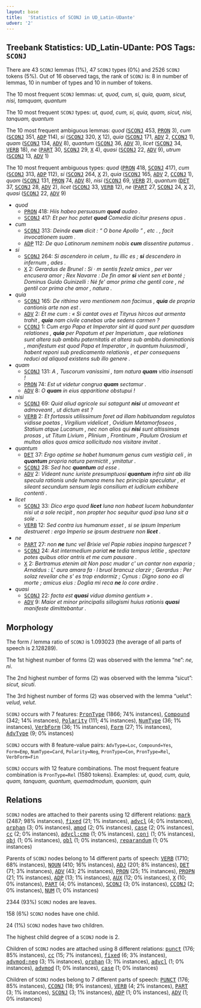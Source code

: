 ```yaml
---
layout: base
title:  'Statistics of SCONJ in UD_Latin-UDante'
udver: '2'
---
```


## Treebank Statistics: UD_Latin-UDante: POS Tags: `SCONJ`

There are 43 `SCONJ` lemmas (1%), 47 `SCONJ` types (0%) and 2526 `SCONJ` tokens (5%).
Out of 16 observed tags, the rank of `SCONJ` is: 8 in number of lemmas, 10 in number of types and 10 in number of tokens.

The 10 most frequent `SCONJ` lemmas: <em>ut, quod, cum, si, quia, quam, sicut, nisi, tamquam, quantum</em>

The 10 most frequent `SCONJ` types:  <em>ut, quod, cum, si, quia, quam, sicut, nisi, tanquam, quantum</em>

The 10 most frequent ambiguous lemmas: <em>quod</em> (<tt><a href="la_udante-pos-SCONJ.html">SCONJ</a></tt> 453, <tt><a href="la_udante-pos-PRON.html">PRON</a></tt> 3), <em>cum</em> (<tt><a href="la_udante-pos-SCONJ.html">SCONJ</a></tt> 351, <tt><a href="la_udante-pos-ADP.html">ADP</a></tt> 114), <em>si</em> (<tt><a href="la_udante-pos-SCONJ.html">SCONJ</a></tt> 320, <tt><a href="la_udante-pos-X.html">X</a></tt> 12), <em>quia</em> (<tt><a href="la_udante-pos-SCONJ.html">SCONJ</a></tt> 171, <tt><a href="la_udante-pos-ADV.html">ADV</a></tt> 2, <tt><a href="la_udante-pos-CCONJ.html">CCONJ</a></tt> 1), <em>quam</em> (<tt><a href="la_udante-pos-SCONJ.html">SCONJ</a></tt> 134, <tt><a href="la_udante-pos-ADV.html">ADV</a></tt> 8), <em>quantum</em> (<tt><a href="la_udante-pos-SCONJ.html">SCONJ</a></tt> 36, <tt><a href="la_udante-pos-ADV.html">ADV</a></tt> 3), <em>licet</em> (<tt><a href="la_udante-pos-SCONJ.html">SCONJ</a></tt> 34, <tt><a href="la_udante-pos-VERB.html">VERB</a></tt> 18), <em>ne</em> (<tt><a href="la_udante-pos-PART.html">PART</a></tt> 30, <tt><a href="la_udante-pos-SCONJ.html">SCONJ</a></tt> 29, <tt><a href="la_udante-pos-X.html">X</a></tt> 4), <em>quasi</em> (<tt><a href="la_udante-pos-SCONJ.html">SCONJ</a></tt> 22, <tt><a href="la_udante-pos-ADV.html">ADV</a></tt> 9), <em>utrum</em> (<tt><a href="la_udante-pos-SCONJ.html">SCONJ</a></tt> 13, <tt><a href="la_udante-pos-ADV.html">ADV</a></tt> 1)

The 10 most frequent ambiguous types:  <em>quod</em> (<tt><a href="la_udante-pos-PRON.html">PRON</a></tt> 418, <tt><a href="la_udante-pos-SCONJ.html">SCONJ</a></tt> 417), <em>cum</em> (<tt><a href="la_udante-pos-SCONJ.html">SCONJ</a></tt> 313, <tt><a href="la_udante-pos-ADP.html">ADP</a></tt> 112), <em>si</em> (<tt><a href="la_udante-pos-SCONJ.html">SCONJ</a></tt> 264, <tt><a href="la_udante-pos-X.html">X</a></tt> 2), <em>quia</em> (<tt><a href="la_udante-pos-SCONJ.html">SCONJ</a></tt> 165, <tt><a href="la_udante-pos-ADV.html">ADV</a></tt> 2, <tt><a href="la_udante-pos-CCONJ.html">CCONJ</a></tt> 1), <em>quam</em> (<tt><a href="la_udante-pos-SCONJ.html">SCONJ</a></tt> 131, <tt><a href="la_udante-pos-PRON.html">PRON</a></tt> 74, <tt><a href="la_udante-pos-ADV.html">ADV</a></tt> 8), <em>nisi</em> (<tt><a href="la_udante-pos-SCONJ.html">SCONJ</a></tt> 69, <tt><a href="la_udante-pos-VERB.html">VERB</a></tt> 2), <em>quantum</em> (<tt><a href="la_udante-pos-DET.html">DET</a></tt> 37, <tt><a href="la_udante-pos-SCONJ.html">SCONJ</a></tt> 28, <tt><a href="la_udante-pos-ADV.html">ADV</a></tt> 2), <em>licet</em> (<tt><a href="la_udante-pos-SCONJ.html">SCONJ</a></tt> 33, <tt><a href="la_udante-pos-VERB.html">VERB</a></tt> 12), <em>ne</em> (<tt><a href="la_udante-pos-PART.html">PART</a></tt> 27, <tt><a href="la_udante-pos-SCONJ.html">SCONJ</a></tt> 24, <tt><a href="la_udante-pos-X.html">X</a></tt> 2), <em>quasi</em> (<tt><a href="la_udante-pos-SCONJ.html">SCONJ</a></tt> 22, <tt><a href="la_udante-pos-ADV.html">ADV</a></tt> 9)


* <em>quod</em>
  * <tt><a href="la_udante-pos-PRON.html">PRON</a></tt> 418: <em>Hiis habeo persuasum <b>quod</b> audeo .</em>
  * <tt><a href="la_udante-pos-SCONJ.html">SCONJ</a></tt> 417: <em>Et per hoc patet <b>quod</b> Comedia dicitur presens opus .</em>
* <em>cum</em>
  * <tt><a href="la_udante-pos-SCONJ.html">SCONJ</a></tt> 313: <em>Deinde <b>cum</b> dicit : “ O bone Apollo ” , etc . , facit invocationem suam .</em>
  * <tt><a href="la_udante-pos-ADP.html">ADP</a></tt> 112: <em>De quo Latinorum neminem nobis <b>cum</b> dissentire putamus .</em>
* <em>si</em>
  * <tt><a href="la_udante-pos-SCONJ.html">SCONJ</a></tt> 264: <em>Si ascendero in celum , tu illic es ; <b>si</b> descendero in infernum , ades .</em>
  * <tt><a href="la_udante-pos-X.html">X</a></tt> 2: <em>Gerardus de Brunel : Si · m sentis fezelz amics , per ver encusera amor ; Rex Navarre : De fin amor <b>si</b> vient sen et bonté ; Dominus Guido Guinizelli : Né fe' amor prima che gentil core , né gentil cor prima che amor , natura .</em>
* <em>quia</em>
  * <tt><a href="la_udante-pos-SCONJ.html">SCONJ</a></tt> 165: <em>De rithimo vero mentionem non facimus , <b>quia</b> de propria cantionis arte non est .</em>
  * <tt><a href="la_udante-pos-ADV.html">ADV</a></tt> 2: <em>Et me cum : « Si cantat oves et Tityrus hircos aut armenta trahit , <b>quia</b> nam civile canebas urbe sedens carmen ?</em>
  * <tt><a href="la_udante-pos-CCONJ.html">CCONJ</a></tt> 1: <em>Cum ergo Papa et Imperator sint id quod sunt per quasdam relationes , <b>quia</b> per Papatum et per Imperiatum , que relationes sunt altera sub ambitu paternitatis et altera sub ambitu dominationis , manifestum est quod Papa et Imperator , in quantum huiusmodi , habent reponi sub predicamento relationis , et per consequens reduci ad aliquod existens sub illo genere .</em>
* <em>quam</em>
  * <tt><a href="la_udante-pos-SCONJ.html">SCONJ</a></tt> 131: <em>A , Tuscorum vanissimi , tam natura <b>quam</b> vitio insensati !</em>
  * <tt><a href="la_udante-pos-PRON.html">PRON</a></tt> 74: <em>Est ut videtur congrua <b>quam</b> sectamur .</em>
  * <tt><a href="la_udante-pos-ADV.html">ADV</a></tt> 8: <em>O <b>quam</b> in eius apparitione obstupui !</em>
* <em>nisi</em>
  * <tt><a href="la_udante-pos-SCONJ.html">SCONJ</a></tt> 69: <em>Quid aliud agricole sui satagunt <b>nisi</b> ut amoveant et admoveant , ut dictum est ?</em>
  * <tt><a href="la_udante-pos-VERB.html">VERB</a></tt> 2: <em>Et fortassis utilissimum foret ad illam habituandam regulatos vidisse poetas , Virgilium videlicet , Ovidium Metamorfoseos , Statium atque Lucanum , nec non alios qui <b>nisi</b> sunt altissimas prosas , ut Titum Livium , Plinium , Frontinum , Paulum Orosium et multos alios quos amica sollicitudo nos visitare invitat .</em>
* <em>quantum</em>
  * <tt><a href="la_udante-pos-DET.html">DET</a></tt> 37: <em>Ergo optime se habet humanum genus cum vestigia celi , in <b>quantum</b> propria natura permictit , ymitatur .</em>
  * <tt><a href="la_udante-pos-SCONJ.html">SCONJ</a></tt> 28: <em>Sed hoc <b>quantum</b> ad esse .</em>
  * <tt><a href="la_udante-pos-ADV.html">ADV</a></tt> 2: <em>Videant nunc iuriste presumptuosi <b>quantum</b> infra sint ab illa specula rationis unde humana mens hec principia speculatur , et sileant secundum sensum legis consilium et iudicium exhibere contenti .</em>
* <em>licet</em>
  * <tt><a href="la_udante-pos-SCONJ.html">SCONJ</a></tt> 33: <em>Dico ergo quod <b>licet</b> luna non habeat lucem habundanter nisi ut a sole recipit , non propter hoc sequitur quod ipsa luna sit a sole .</em>
  * <tt><a href="la_udante-pos-VERB.html">VERB</a></tt> 12: <em>Sed contra ius humanum esset , si se ipsum Imperium destrueret : ergo Imperio se ipsum destruere non <b>licet</b> .</em>
* <em>ne</em>
  * <tt><a href="la_udante-pos-PART.html">PART</a></tt> 27: <em>non <b>ne</b> tunc vel Brixie vel Papie rabies inopina turgescet ?</em>
  * <tt><a href="la_udante-pos-SCONJ.html">SCONJ</a></tt> 24: <em>Ast intermedium pariat <b>ne</b> tedia tempus letitie , spectare potes quibus otior antris et me cum pausare .</em>
  * <tt><a href="la_udante-pos-X.html">X</a></tt> 2: <em>Bertramus etenim ait Non posc mudar c' un cantar non exparia ; Arnaldus : L' aura amara fa · l bruol brancuz clarzir ; Gerardus : Per solaz reveilar che s' es trop endormiz ; Cynus : Digno sono eo di morte ; amicus eius : Doglia mi reca <b>ne</b> lo core ardire .</em>
* <em>quasi</em>
  * <tt><a href="la_udante-pos-SCONJ.html">SCONJ</a></tt> 22: <em>facta est <b>quasi</b> vidua domina gentium » .</em>
  * <tt><a href="la_udante-pos-ADV.html">ADV</a></tt> 9: <em>Maior et minor principalis sillogismi huius rationis <b>quasi</b> manifeste dimittebantur .</em>

## Morphology

The form / lemma ratio of `SCONJ` is 1.093023 (the average of all parts of speech is 2.128289).

The 1st highest number of forms (2) was observed with the lemma “ne”: <em>ne, ni</em>.

The 2nd highest number of forms (2) was observed with the lemma “sicut”: <em>sicut, sicuti</em>.

The 3rd highest number of forms (2) was observed with the lemma “uelut”: <em>velud, velut</em>.

`SCONJ` occurs with 7 features: <tt><a href="la_udante-feat-PronType.html">PronType</a></tt> (1866; 74% instances), <tt><a href="la_udante-feat-Compound.html">Compound</a></tt> (342; 14% instances), <tt><a href="la_udante-feat-Polarity.html">Polarity</a></tt> (111; 4% instances), <tt><a href="la_udante-feat-NumType.html">NumType</a></tt> (36; 1% instances), <tt><a href="la_udante-feat-VerbForm.html">VerbForm</a></tt> (36; 1% instances), <tt><a href="la_udante-feat-Form.html">Form</a></tt> (27; 1% instances), <tt><a href="la_udante-feat-AdvType.html">AdvType</a></tt> (9; 0% instances)

`SCONJ` occurs with 8 feature-value pairs: `AdvType=Loc`, `Compound=Yes`, `Form=Emp`, `NumType=Card`, `Polarity=Neg`, `PronType=Con`, `PronType=Rel`, `VerbForm=Fin`

`SCONJ` occurs with 12 feature combinations.
The most frequent feature combination is `PronType=Rel` (1580 tokens).
Examples: <em>ut, quod, cum, quia, quam, tanquam, quantum, quemadmodum, quoniam, quin</em>


## Relations

`SCONJ` nodes are attached to their parents using 12 different relations: <tt><a href="la_udante-dep-mark.html">mark</a></tt> (2487; 98% instances), <tt><a href="la_udante-dep-fixed.html">fixed</a></tt> (21; 1% instances), <tt><a href="la_udante-dep-advcl.html">advcl</a></tt> (4; 0% instances), <tt><a href="la_udante-dep-orphan.html">orphan</a></tt> (3; 0% instances), <tt><a href="la_udante-dep-amod.html">amod</a></tt> (2; 0% instances), <tt><a href="la_udante-dep-case.html">case</a></tt> (2; 0% instances), <tt><a href="la_udante-dep-cc.html">cc</a></tt> (2; 0% instances), <tt><a href="la_udante-dep-advcl-cmp.html">advcl:cmp</a></tt> (1; 0% instances), <tt><a href="la_udante-dep-conj.html">conj</a></tt> (1; 0% instances), <tt><a href="la_udante-dep-obj.html">obj</a></tt> (1; 0% instances), <tt><a href="la_udante-dep-obl.html">obl</a></tt> (1; 0% instances), <tt><a href="la_udante-dep-reparandum.html">reparandum</a></tt> (1; 0% instances)

Parents of `SCONJ` nodes belong to 14 different parts of speech: <tt><a href="la_udante-pos-VERB.html">VERB</a></tt> (1710; 68% instances), <tt><a href="la_udante-pos-NOUN.html">NOUN</a></tt> (410; 16% instances), <tt><a href="la_udante-pos-ADJ.html">ADJ</a></tt> (201; 8% instances), <tt><a href="la_udante-pos-DET.html">DET</a></tt> (71; 3% instances), <tt><a href="la_udante-pos-ADV.html">ADV</a></tt> (43; 2% instances), <tt><a href="la_udante-pos-PRON.html">PRON</a></tt> (25; 1% instances), <tt><a href="la_udante-pos-PROPN.html">PROPN</a></tt> (21; 1% instances), <tt><a href="la_udante-pos-ADP.html">ADP</a></tt> (13; 1% instances), <tt><a href="la_udante-pos-AUX.html">AUX</a></tt> (12; 0% instances), <tt><a href="la_udante-pos-X.html">X</a></tt> (10; 0% instances), <tt><a href="la_udante-pos-PART.html">PART</a></tt> (4; 0% instances), <tt><a href="la_udante-pos-SCONJ.html">SCONJ</a></tt> (3; 0% instances), <tt><a href="la_udante-pos-CCONJ.html">CCONJ</a></tt> (2; 0% instances), <tt><a href="la_udante-pos-NUM.html">NUM</a></tt> (1; 0% instances)

2344 (93%) `SCONJ` nodes are leaves.

158 (6%) `SCONJ` nodes have one child.

24 (1%) `SCONJ` nodes have two children.

The highest child degree of a `SCONJ` node is 2.

Children of `SCONJ` nodes are attached using 8 different relations: <tt><a href="la_udante-dep-punct.html">punct</a></tt> (176; 85% instances), <tt><a href="la_udante-dep-cc.html">cc</a></tt> (15; 7% instances), <tt><a href="la_udante-dep-fixed.html">fixed</a></tt> (6; 3% instances), <tt><a href="la_udante-dep-advmod-neg.html">advmod:neg</a></tt> (3; 1% instances), <tt><a href="la_udante-dep-orphan.html">orphan</a></tt> (3; 1% instances), <tt><a href="la_udante-dep-advcl.html">advcl</a></tt> (1; 0% instances), <tt><a href="la_udante-dep-advmod.html">advmod</a></tt> (1; 0% instances), <tt><a href="la_udante-dep-case.html">case</a></tt> (1; 0% instances)

Children of `SCONJ` nodes belong to 7 different parts of speech: <tt><a href="la_udante-pos-PUNCT.html">PUNCT</a></tt> (176; 85% instances), <tt><a href="la_udante-pos-CCONJ.html">CCONJ</a></tt> (18; 9% instances), <tt><a href="la_udante-pos-VERB.html">VERB</a></tt> (4; 2% instances), <tt><a href="la_udante-pos-PART.html">PART</a></tt> (3; 1% instances), <tt><a href="la_udante-pos-SCONJ.html">SCONJ</a></tt> (3; 1% instances), <tt><a href="la_udante-pos-ADP.html">ADP</a></tt> (1; 0% instances), <tt><a href="la_udante-pos-ADV.html">ADV</a></tt> (1; 0% instances)

